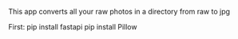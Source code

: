 This app converts all your raw photos in a directory from raw to jpg

First:
pip install fastapi
pip install Pillow